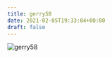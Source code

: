 ```yaml
---
title: gerry58
date: 2021-02-05T19:33:04+00:00
draft: false
---
```


![gerry58](/images/2019-7.JPG)

